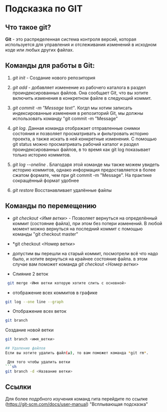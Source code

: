 # Подсказка по GIT
## Что такое git?
**Git** - это  распределенная система контроля версий, которая используется для управления и отслеживания изменений в исходном коде или любых других файлах.
## Команды для работы в Git:

1. *git init* - Создание нового репозитория

2. *git add* - добавляет изменение из рабочего каталога в раздел проиндексированных файлов. Она сообщает Git, что вы хотите включить изменения в конкретном файле в следующий коммит.

3. *git commit -m "Message text"*. Когдп  мы хотим записать индексированные изменения в репозиторий Git, мы должны использовать команду "git commit -m "Message"

4. *git log*. Данная команда  отображает отправленные снимки состояния и позволяет просматривать и фильтровать историю проекта, а также искать в ней конкретные изменения. С помощью git status можно просматривать рабочий каталог и раздел проиндексированных файлов, в то время как git log показывает только историю коммитов.

5. *git log --oneline* . Благодаря этой команде мы также можем увидеть историю коммитов, однако информация предоставляется в более сжатом формате, чем при git commit -m "Message". На практике сокращённый формат удобнее

6. *git restore* Восстанавливает удалённые файлы

## Команды по перемещению 

* *git checkout <Имя ветки>* - Позволяет вернуться на определённый коммит (состояние файла), при этом без потери изменений. В любой момент можно вернуться на последний коммит с помощью команды "git checkout master"
* *git checkout <Номер ветки>
* допустим вы перешли на старый коммит, посмотрели всё что надо было, и хотите вернуться на крайнее состояние файла. в этом случае вам поможет команда *git checkout <Номер ветки>*

* Слияние 2 веток
```sh
 git merge <Имя ветки которую хотите слить с основной>
 ``` 

* отображение всех коммитов в графике
```sh
git log --one line --graph
```




* Отображение всех веток
```sh
git branch
```

Создание новой ветки
```sh
git branch <имя_ветки>

## Удаление файлов
Если вы хотите удалить файл(ы), то вам поможет команда *git rm*.

 Для того чтобы удалить ветки 
```sh
git branch -d <Название ветки>
``` 

## Ссылки

Для более подрбного изучения команд гита перейдите по ссылке (https://git-scm.com/docs/user-manual) "Всплывающая подсказка"
